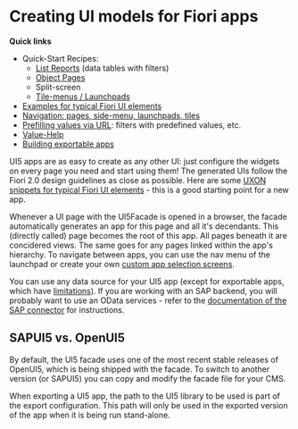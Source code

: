 # Creating UI models for Fiori apps

**Quick links**

- Quick-Start Recipes:
	- [List Reports](fiori_elements/floorplan_list_report.md) (data tables with filters)
	- [Object Pages](fiori_elements/floorplan_object_page.md)
	- Split-screen
	- [Tile-menus / Launchpads](navigation.md#navtiles)
- [Examples for typical Fiori UI elements](fiori_elements/index.md)
- [Navigation: pages, side-menu, launchpads, tiles](navigation.md)
- [Prefilling values via URL](Prefilling_values.md): filters with predefined values, etc.
- [Value-Help](Value-Help.md)
- [Building exportable apps](../exporting_fiori_apps/index.md)

UI5 apps are as easy to create as any other UI: just configure the widgets on every page you need and start using them! The generated UIs follow the Fiori 2.0 design guidelines as close as possible. Here are some [UXON snippets for typical Fiori UI elements](fiori_elements/index.md) - this is a good starting point for a new app. 

Whenever a UI page with the UI5Facade is opened in a browser, the facade automatically generates an app for this page and all it's decendants. This (directly called) page becomes the root of this app. All pages beneath it are concidered views. The same goes for any pages linked within the app's hierarchy. To navigate between apps, you can use the nav menu of the launchpad or create your own [custom app selection screens](navigation.md).

You can use any data source for your UI5 app (except for exportable apps, which have [limitations](../exporting_fiori_apps/index.md)). If you are working with an SAP backend, you will probably want to use an OData services - refer to the [documentation of the SAP connector](https://github.com/exface/SapConnector/blob/master/Docs/Connecting_via_oData/index.md) for instructions.

## SAPUI5 vs. OpenUI5

By default, the UI5 facade uses one of the most recent stable releases of OpenUI5, which is being shipped with the facade. To switch to another version (or SAPUI5) you can copy and modify the facade file for your CMS.

When exporting a UI5 app, the path to the UI5 library to be used is part of the export configuration. This path will only be used in the exported version of the app when it is being run stand-alone.